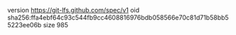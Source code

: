 version https://git-lfs.github.com/spec/v1
oid sha256:ffa4ebf64c93c544fb9cc4608816976bdb058566e70c81d71b58bb55223ee06b
size 985
